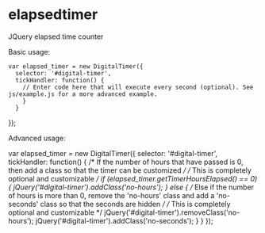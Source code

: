 # elapsedtimer
JQuery elapsed time counter

Basic usage:

    var elapsed_timer = new DigitalTimer({
      selector: '#digital-timer',
      tickHandler: function() {
        // Enter code here that will execute every second (optional). See js/example.js for a more advanced example.
        }
      }
  });

Advanced usage:

  var elapsed_timer = new DigitalTimer({
    selector: '#digital-timer',
    tickHandler: function() {
      /* If the number of hours that have passed is 0, then add a class so that the timer can be customized */
      /* This is completely optional and customizable */
      if (elapsed_timer.getTimerHoursElapsed() == 0) {
        jQuery('#digital-timer').addClass('no-hours');
      }
      else {
      /* Else if the number of hours is more than 0, remove the 'no-hours' class and add a 'no-seconds' class so that the seconds are hidden */
      /* This is completely optional and customizable */
        jQuery('#digital-timer').removeClass('no-hours');
        jQuery('#digital-timer').addClass('no-seconds');
      }
    }
  });

